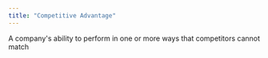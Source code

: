 ```yaml
---
title: "Competitive Advantage"
---
```

A company's ability to perform in one or more ways that competitors cannot match

